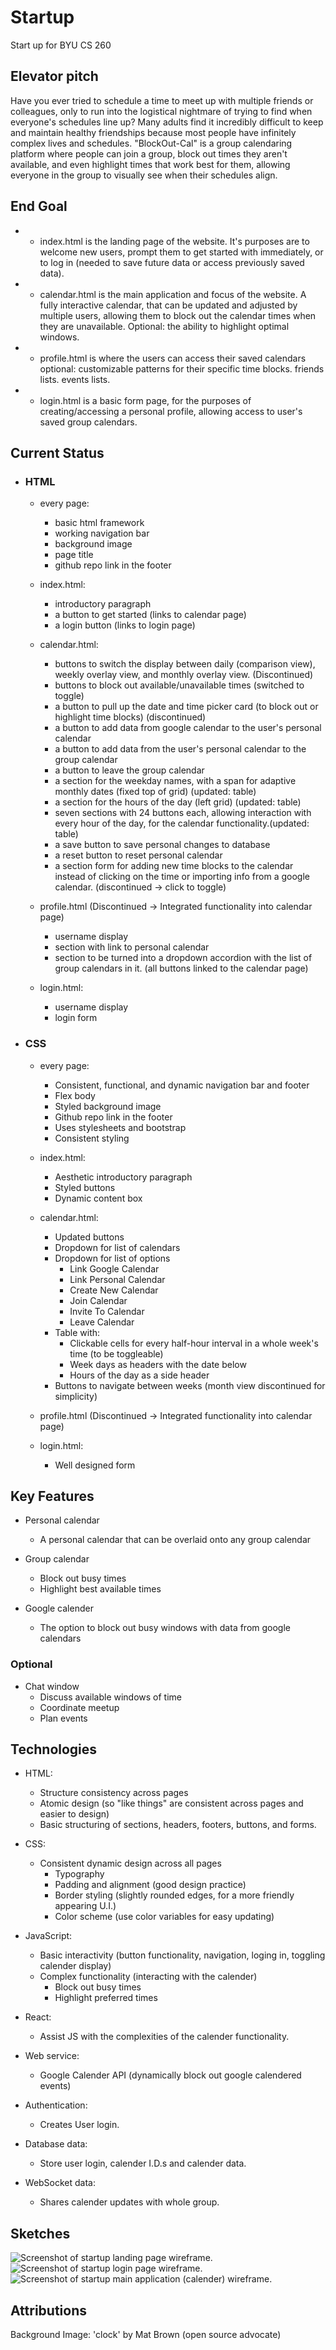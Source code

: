 # Startup
Start up for BYU CS 260

## Elevator pitch
Have you ever tried to schedule a time to meet up with multiple friends or colleagues, only to run into the logistical nightmare of trying to find when everyone's schedules line up? Many adults find it incredibly difficult to keep and maintain healthy friendships because most people have infinitely complex lives and schedules. "BlockOut-Cal" is a group calendaring platform where people can join a group, block out times they aren't available, and even highlight times that work best for them, allowing everyone in the group to visually see when their schedules align.

## End Goal
* * index.html is the landing page of the website. It's purposes are to welcome new users, prompt them to get started with immediately, or to log in (needed to save future data or access previously saved data).
* * calendar.html is the main application and focus of the website. A fully interactive calendar, that can be updated and adjusted by multiple users, allowing them to block out the calendar times when they are unavailable.
Optional: the ability to highlight optimal windows.
* * profile.html is where the users can access their saved calendars
optional: customizable patterns for their specific time blocks. friends lists. events lists.
* * login.html is a basic form page, for the purposes of creating/accessing a personal profile, allowing access to user's saved group calendars. 

## Current Status
* ### HTML
    * every page:
        * basic html framework
        * working navigation bar
        * background image
        * page title
        * github repo link in the footer
    * index.html:
        * introductory paragraph
        * a button to get started (links to calendar page)
        * a login button (links to login page)
    * calendar.html:
        * buttons to switch the display between daily (comparison view), weekly overlay view, and monthly overlay view. (Discontinued)
        * buttons to block out available/unavailable times (switched to toggle)
        * a button to pull up the date and time picker card (to block out or highlight time blocks) (discontinued)
        * a button to add data from google calendar to the user's personal calendar
        * a button to add data from the user's personal calendar to the group calendar
        * a button to leave the group calendar
        * a section for the weekday names, with a span for adaptive monthly dates (fixed top of grid) (updated: table)
        * a section for the hours of the day (left grid) (updated: table)
        * seven sections with 24 buttons each, allowing interaction with every hour of the day, for the calendar functionality.(updated: table)
        * a save button to save personal changes to database
        * a reset button to reset personal calendar
        * a section form for adding new time blocks to the calendar instead of clicking on the time or importing info from a google calendar. (discontinued -> click to toggle)

    * profile.html (Discontinued -> Integrated functionality into calendar page)
        * username display
        * section with link to personal calendar
        * section to be turned into a dropdown accordion with the list of group calendars in it. (all buttons linked to the calendar page)

    * login.html:
        * username display
        * login form

* ### CSS
    * every page:
        * Consistent, functional, and dynamic navigation bar and footer
        * Flex body
        * Styled background image
        * Github repo link in the footer
        * Uses stylesheets and bootstrap
        * Consistent styling
    * index.html:
        * Aesthetic introductory paragraph
        * Styled buttons
        * Dynamic content box
    * calendar.html:
        * Updated buttons
        * Dropdown for list of calendars
        * Dropdown for list of options
          * Link Google Calendar
          * Link Personal Calendar
          * Create New Calendar
          * Join Calendar
          * Invite To Calendar
          * Leave Calendar
        * Table with:
          * Clickable cells for every half-hour interval in a whole week's time (to be toggleable)
          * Week days as headers with the date below
          * Hours of the day as a side header
        * Buttons to navigate between weeks (month view discontinued for simplicity)

    * profile.html (Discontinued -> Integrated functionality into calendar page)

    * login.html:
        * Well designed form

## Key Features
* Personal calendar
    * A personal calendar that can be overlaid onto any group calendar

* Group calendar
    * Block out busy times
    * Highlight best available times

* Google calender
  * The option to block out busy windows with data from google calendars

### Optional

* Chat window
  * Discuss available windows of time
  * Coordinate meetup
  * Plan events

## Technologies
* HTML:
    * Structure consistency across pages
    * Atomic design (so "like things" are consistent across pages and easier to design)
    * Basic structuring of sections, headers, footers, buttons, and forms.

* CSS:
    * Consistent dynamic design across all pages
        * Typography
        * Padding and alignment (good design practice)
        * Border styling (slightly rounded edges, for a more friendly appearing U.I.)
        * Color scheme (use color variables for easy updating)

* JavaScript:
     * Basic interactivity (button functionality, navigation, loging in, toggling calender display)
     * Complex functionality (interacting with the calender)
        * Block out busy times
        * Highlight preferred times

* React:
    * Assist JS with the complexities of the calender functionality.

* Web service:
    * Google Calender API (dynamically block out google calendered events)

* Authentication: 
    * Creates User login.

* Database data: 
    * Store user login, calender I.D.s and calender data.

* WebSocket data:
    * Shares calender updates with whole group.



## Sketches
![Screenshot of startup landing page wireframe.](images\startup-home.png)
![Screenshot of startup login page wireframe.](images\startup-login.png)
![Screenshot of startup main application (calender) wireframe.](images\startup-calander.png)

## Attributions
Background Image: 'clock' by Mat Brown (open source advocate)